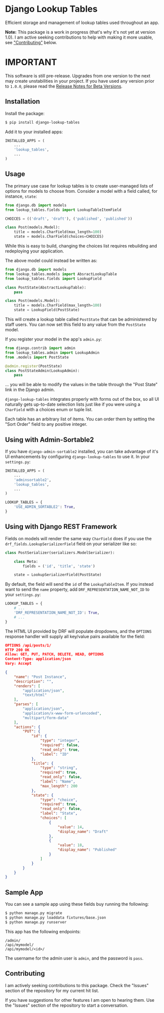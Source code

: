 # Django Lookup Tables

Efficient storage and management of lookup tables used throughout an app.

**Note:** This package is a work in progress (that's why it's not yet at version 1.0). I am active seeking contributions to help with making it more usable, see ["Contributing"](#contributing) below.


# IMPORTANT

This software is still pre-release. Upgrades from one version to the next may create unstabilities in your project. If you have used any version prior to `1.0.0`, please read the [Release Notes for Beta Versions](docs/Betas.md).


## Installation

Install the package:

```bash
$ pip install django-lookup-tables
```

Add it to your installed apps:

```python
INSTALLED_APPS = (
    ...
    'lookup_tables',
    ...
)
```


## Usage

The primary use case for lookup tables is to create user-managed lists of options for models to choose from. Consider a model with a field called, for instance, `state`:

```python
from django.db import models
from lookup_tables.fields import LookupTableItemField

CHOICES = (('draft', 'draft'), ('published', 'published'))

class Post(models.Model):
    title = models.CharField(max_length=100)
    state = models.CharField(choices=CHOICES)
```

While this is easy to build, changing the choices list requires rebuilding and redeploying your application.

The above model could instead be written as:

```python
from django.db import models
from lookup_tables.models import AbsractLookupTable
from lookup_tables.fields import LookupField

class PostState(AbstractLookupTable):
    pass

class Post(models.Model):
    title = models.CharField(max_length=100)
    state = LookupField(PostState)
```

This will create a lookup table called `PostState` that can be administered by staff users. You can now set this field to any value from the `PostState` model.

If you register your model in the app's `admin.py`:

```python
from django.contrib import admin
from lookup_tables.admin import LookupAdmin
from .models import PostState

@admin.register(PostState)
class PostStateAdmin(LookupAdmin):
    pass

```

... you will be able to modify the values in the table through the "Post State" link in the Django admin.

`django-lookup-tables` integrates properly with forms out of the box, so all UI naturally gets up-to-date selection lists just like if you were using a `CharField` with a choices enum or tuple list.

Each table has an arbitrary list of items. You can order them by setting the "Sort Order" field to any positive integer.


## Using with Admin-Sortable2

If you have `django-admin-sortable2` installed, you can take advantage of it's UI enhancements by configuring `django-lookup-tables` to use it. In your `settings.py`:

```python
INSTALLED_APPS = (
    ...
    'adminsortable2',
    'lookup_tables',
    ...
)

LOOKUP_TABLES = {
    'USE_ADMIN_SORTABLE2': True,
}
```


## Using with Django REST Framework

Fields on models will render the same way `CharField` does if you use the `drf_fields.LookupSerializerField` field on your serializer like so:

```python
class PostSerializer(serializers.ModelSerializer):

    class Meta:
        fields = ('id', 'title', 'state')

    state = LookupSerializerField(PostState)
```

By default, the field will send the `id` of the `LookupTableItem`. If you instead want to send the `name` property, add `DRF_REPRESENTATION_NAME_NOT_ID` to your `settings.py`:

```python
LOOKUP_TABLES = {
    # ...
    'DRF_REPRESENTATION_NAME_NOT_ID': True,
    # ...
}
```

The HTML UI provided by DRF will populate dropdowns, and the `OPTIONS` response handler will supply all key/value pairs available for the field:

```json
OPTIONS /api/posts/1/
HTTP 200 OK
Allow: GET, PUT, PATCH, DELETE, HEAD, OPTIONS
Content-Type: application/json
Vary: Accept

{
    "name": "Post Instance",
    "description": "",
    "renders": [
        "application/json",
        "text/html"
    ],
    "parses": [
        "application/json",
        "application/x-www-form-urlencoded",
        "multipart/form-data"
    ],
    "actions": {
        "PUT": {
            "id": {
                "type": "integer",
                "required": false,
                "read_only": true,
                "label": "ID"
            },
            "title": {
                "type": "string",
                "required": true,
                "read_only": false,
                "label": "Name",
                "max_length": 200
            },
            "state": {
                "type": "choice",
                "required": true,
                "read_only": false,
                "label": "State",
                "choices": [
                    {
                        "value": 14,
                        "display_name": "Draft"
                    },
                    {
                        "value": 18,
                        "display_name": "Published"
                    }
                ]
            }
        }
    }
}
```


## Sample App

You can see a sample app using these fields buy running the following:

```bash
$ python manage.py migrate
$ python manage.py loaddata fixtures/base.json
$ python manage.py runserver
```

This app has the following endpoints:

```
/admin/
/api/mymodel/
/api/mymodel/<id>/
```

The username for the admin user is `admin`, and the password is `pass`.


<a name="contributing"></a>
## Contributing

I am actively seeking contributions to this package. Check the "Issues" section of the repository for my current hit list.

If you have suggestions for other features I am open to hearing them. Use the "Issues" section of the repository to start a conversation.
